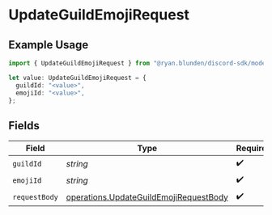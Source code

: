 # UpdateGuildEmojiRequest

## Example Usage

```typescript
import { UpdateGuildEmojiRequest } from "@ryan.blunden/discord-sdk/models/operations";

let value: UpdateGuildEmojiRequest = {
  guildId: "<value>",
  emojiId: "<value>",
};
```

## Fields

| Field                                                                                            | Type                                                                                             | Required                                                                                         | Description                                                                                      |
| ------------------------------------------------------------------------------------------------ | ------------------------------------------------------------------------------------------------ | ------------------------------------------------------------------------------------------------ | ------------------------------------------------------------------------------------------------ |
| `guildId`                                                                                        | *string*                                                                                         | :heavy_check_mark:                                                                               | N/A                                                                                              |
| `emojiId`                                                                                        | *string*                                                                                         | :heavy_check_mark:                                                                               | N/A                                                                                              |
| `requestBody`                                                                                    | [operations.UpdateGuildEmojiRequestBody](../../models/operations/updateguildemojirequestbody.md) | :heavy_check_mark:                                                                               | N/A                                                                                              |
